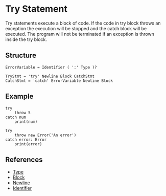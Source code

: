 # Try Statement

Try statements execute a block of code. If the code in try block throws an exception the execution will be stopped and the catch block will be executed. The program will not be terminated if an exception is thrown inside the try block.

## Structure

```grammar
ErrorVariable = Identifier ( ':' Type )?

TryStmt = 'try' Newline Block CatchStmt
CatchStmt = 'catch' ErrorVariable Newline Block
```

## Example

```syntek
try
	throw 5
catch num
	print(num)

try
	throw new Error('An error')
catch error: Error
	print(error)
```

## References

- [Type](/spec/grammar/syntactic/#type)
- [Block](/spec/grammar/syntactic/#block)
- [Newline](/spec/grammar/lexical.html#newline)
- [Identifier](/spec/grammar/lexical.html#identifiers)
